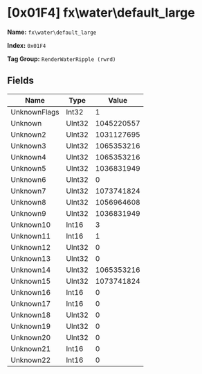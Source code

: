 # [0x01F4] fx\water\default_large

**Name:** ```fx\water\default_large```

**Index:** ```0x01F4```

**Tag Group:** ```RenderWaterRipple (rwrd)```

## Fields

Name	| Type	| Value
---	|---	|---	|
UnknownFlags	|Int32	|1
Unknown	|UInt32	|1045220557
Unknown2	|UInt32	|1031127695
Unknown3	|UInt32	|1065353216
Unknown4	|UInt32	|1065353216
Unknown5	|UInt32	|1036831949
Unknown6	|UInt32	|0
Unknown7	|UInt32	|1073741824
Unknown8	|UInt32	|1056964608
Unknown9	|UInt32	|1036831949
Unknown10	|Int16	|3
Unknown11	|Int16	|1
Unknown12	|UInt32	|0
Unknown13	|UInt32	|0
Unknown14	|UInt32	|1065353216
Unknown15	|UInt32	|1073741824
Unknown16	|Int16	|0
Unknown17	|Int16	|0
Unknown18	|UInt32	|0
Unknown19	|UInt32	|0
Unknown20	|UInt32	|0
Unknown21	|Int16	|0
Unknown22	|Int16	|0



